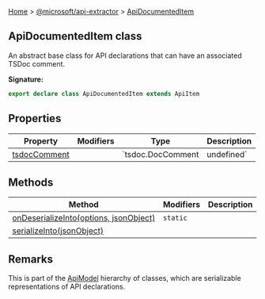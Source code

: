 [Home](./index) &gt; [@microsoft/api-extractor](./api-extractor.md) &gt; [ApiDocumentedItem](./api-extractor.apidocumenteditem.md)

## ApiDocumentedItem class

An abstract base class for API declarations that can have an associated TSDoc comment.

<b>Signature:</b>

```typescript
export declare class ApiDocumentedItem extends ApiItem 
```

## Properties

|  Property | Modifiers | Type | Description |
|  --- | --- | --- | --- |
|  [tsdocComment](./api-extractor.apidocumenteditem.tsdoccomment.md) |  | `tsdoc.DocComment | undefined` |  |

## Methods

|  Method | Modifiers | Description |
|  --- | --- | --- |
|  [onDeserializeInto(options, jsonObject)](./api-extractor.apidocumenteditem.ondeserializeinto.md) | `static` |  |
|  [serializeInto(jsonObject)](./api-extractor.apidocumenteditem.serializeinto.md) |  |  |

## Remarks

This is part of the [ApiModel](./api-extractor.apimodel.md) hierarchy of classes, which are serializable representations of API declarations.

